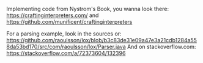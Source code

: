 Implementing code from Nystrom's Book, you wanna look there: https://craftinginterpreters.com/ and https://github.com/munificent/craftinginterpreters

For a parsing example, look in the sources or: https://github.com/raoulsson/lox/blob/b3c83de31e09a47e3a21cdb1284a558da53bd170/src/com/raoulsson/lox/Parser.java
And on stackoverflow.com: https://stackoverflow.com/a/72373604/132396 